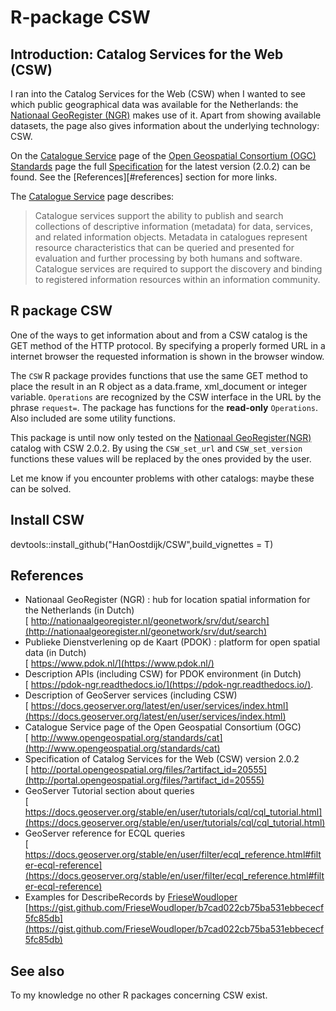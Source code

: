 # R-package CSW

## Introduction: Catalog Services for the Web (CSW) 
I ran into the Catalog Services for the Web (CSW) when I wanted to see which public geographical data was available for the Netherlands: the [Nationaal GeoRegister (NGR)](http://nationaalgeoregister.nl/geonetwork/srv/dut/search) 
makes use of it. Apart from showing available datasets, the page also gives information about the underlying technology: CSW. 

On the [Catalogue Service](http://www.opengeospatial.org/standards/cat) page of the 
[Open Geospatial Consortium (OGC)](http://www.opengeospatial.org/) 
[Standards](http://www.opengeospatial.org/docs/is) page the full
[Specification](http://portal.opengeospatial.org/files/?artifact_id=20555) for  the latest version (2.0.2) can be found. See the [References][#references] section for more links. 

The [Catalogue Service](http://www.opengeospatial.org/standards/cat) page describes: 

> Catalogue services support the ability to publish and search collections of descriptive information (metadata) for data, services, and related information objects. Metadata in catalogues represent resource characteristics that can be queried and presented for evaluation and further processing by both humans and software. Catalogue services are required to support the discovery and binding to registered information resources within an information community.

## R package CSW  
One of the ways to get information about and from a CSW catalog is the GET method of the HTTP protocol. By specifying a properly formed URL in a internet browser the requested information is shown in the browser window.  

The `CSW`&nbsp;R&nbsp;package provides functions that use the same GET method to place the result in an&nbsp;R&nbsp;object as a data.frame, xml_document or integer variable. `Operations` are recognized by the CSW interface in the URL by the phrase `request=`. The package has functions for the **read-only** `Operations`. Also included are some utility functions.  

This package is until now only tested on the 
[Nationaal GeoRegister(NGR)](http://nationaalgeoregister.nl/geonetwork/srv/dut/search) 
catalog with CSW 2.0.2. By using the `CSW_set_url` and `CSW_set_version` functions these values will be replaced by the ones provided by the user. 

Let me know if you encounter problems with other catalogs: maybe these can be solved.

## Install CSW

devtools::install_github("HanOostdijk/CSW",build_vignettes = T)

## References 

- Nationaal GeoRegister (NGR) : hub for location spatial information for the Netherlands (in Dutch)  
[  http://nationaalgeoregister.nl/geonetwork/srv/dut/search](http://nationaalgeoregister.nl/geonetwork/srv/dut/search)  
- Publieke Dienstverlening op de Kaart (PDOK) :   platform for open spatial data (in Dutch)  
[  https://www.pdok.nl/](https://www.pdok.nl/)  
- Description APIs (including CSW) for PDOK environment (in Dutch)   
[  https://pdok-ngr.readthedocs.io/](https://pdok-ngr.readthedocs.io/).   
- Description of GeoServer services (including CSW)  
[  https://docs.geoserver.org/latest/en/user/services/index.html](https://docs.geoserver.org/latest/en/user/services/index.html)
- Catalogue Service page of the Open Geospatial Consortium (OGC)  
[  http://www.opengeospatial.org/standards/cat](http://www.opengeospatial.org/standards/cat)  
- Specification of Catalog Services for the Web (CSW) version 2.0.2  
[  http://portal.opengeospatial.org/files/?artifact_id=20555](http://portal.opengeospatial.org/files/?artifact_id=20555)  
- GeoServer Tutorial section about queries  
[  https://docs.geoserver.org/stable/en/user/tutorials/cql/cql_tutorial.html](https://docs.geoserver.org/stable/en/user/tutorials/cql/cql_tutorial.html)  
- GeoServer reference for ECQL queries  
[  https://docs.geoserver.org/stable/en/user/filter/ecql_reference.html#filter-ecql-reference](https://docs.geoserver.org/stable/en/user/filter/ecql_reference.html#filter-ecql-reference)  
- Examples for DescribeRecords by [FrieseWoudloper](https://twitter.com/FrieseWoudloper)  
[https://gist.github.com/FrieseWoudloper/b7cad022cb75ba531ebbececf5fc85db](https://gist.github.com/FrieseWoudloper/b7cad022cb75ba531ebbececf5fc85db)  


## See also
To my knowledge no other R packages concerning CSW  exist. 

